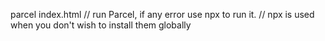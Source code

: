 parcel index.html
// run Parcel, if any error use npx to run it.
// npx is used when you don't wish to install them globally
